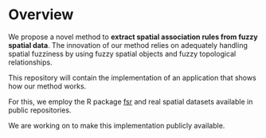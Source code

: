 # Overview

We propose a novel method to **extract spatial association rules from fuzzy spatial data**. The innovation of our method relies on adequately handling spatial fuzziness by using fuzzy spatial objects and fuzzy topological relationships.

This repository will contain the implementation of an application that shows how our method works.

For this, we employ the R package [fsr](https://cran.r-project.org/package=fsr) and real spatial datasets available in public repositories.

We are working on to make this implementation publicly available.
